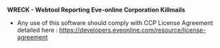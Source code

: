 **WRECK - Webtool Reporting Eve-online Corporation Killmails**


* Any use of this software should comply with CCP License Agreement detailed here :
https://developers.eveonline.com/resource/license-agreement                       
